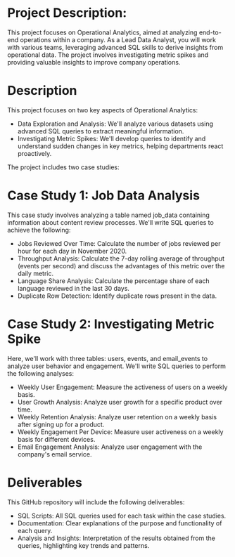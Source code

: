 # Project Description:
This project focuses on Operational Analytics, aimed at analyzing end-to-end operations within a company. As a Lead Data Analyst, you will work with various teams, leveraging advanced SQL skills to derive insights from operational data. The project involves investigating metric spikes and providing valuable insights to improve company operations.

# Description
This project focuses on two key aspects of Operational Analytics:
- Data Exploration and Analysis: We'll analyze various datasets using advanced SQL queries to extract meaningful information.
- Investigating Metric Spikes: We'll develop queries to identify and understand sudden changes in key metrics, helping departments react proactively.

The project includes two case studies:
# Case Study 1: Job Data Analysis

This case study involves analyzing a table named job_data containing information about content review processes. We'll write SQL queries to achieve the following:
- Jobs Reviewed Over Time: Calculate the number of jobs reviewed per hour for each day in November 2020.
- Throughput Analysis: Calculate the 7-day rolling average of throughput (events per second) and discuss the advantages of this metric over the daily metric.
- Language Share Analysis: Calculate the percentage share of each language reviewed in the last 30 days.
- Duplicate Row Detection: Identify duplicate rows present in the data.

# Case Study 2: Investigating Metric Spike
Here, we'll work with three tables: users, events, and email_events to analyze user behavior and engagement. We'll write SQL queries to perform the following analyses:
- Weekly User Engagement: Measure the activeness of users on a weekly basis.
- User Growth Analysis: Analyze user growth for a specific product over time.
- Weekly Retention Analysis: Analyze user retention on a weekly basis after signing up for a product.
- Weekly Engagement Per Device: Measure user activeness on a weekly basis for different devices.
- Email Engagement Analysis: Analyze user engagement with the company's email service.

# Deliverables
This GitHub repository will include the following deliverables:
- SQL Scripts: All SQL queries used for each task within the case studies.
- Documentation: Clear explanations of the purpose and functionality of each query.
- Analysis and Insights: Interpretation of the results obtained from the queries, highlighting key trends and patterns.
